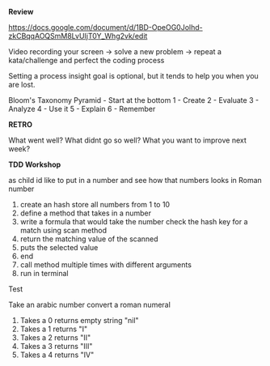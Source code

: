 **Review**

https://docs.google.com/document/d/1BD-OpeOG0Jolhd-zkCBqqAOQSmM8LvUIjT0Y_Whg2vk/edit

Video recording your screen -> solve a new problem
                            -> repeat a kata/challenge and perfect the coding process
                            
Setting a process insight goal is optional, but it tends to help you when you are lost.

Bloom's Taxonomy
Pyramid - Start at the bottom
1 - Create
2 - Evaluate
3 - Analyze
4 - Use it
5 - Explain
6 - Remember

**RETRO**

What went well?
What didnt go so well?
What you want to improve next week?

**TDD Workshop**

as child id like to put in a number and see how that numbers looks in Roman number

1. create an hash store all numbers from 1 to 10
2. define a method that takes in a number
3. write a formula that would take the number check the hash key for a match using scan method
4. return the matching value of the scanned
5. puts the selected value
6. end
7. call method multiple times with different arguments
8. run in terminal

Test

Take an arabic number convert a roman numeral

1. Takes a 0 returns empty string "nil"
2. Takes a 1 returns "I"
3. Takes a 2 returns "II"
4. Takes a 3 returns "III"
5. Takes a 4 returns "IV"

